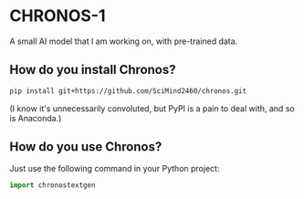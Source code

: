 # CHRONOS-1
A small AI model that I am working on, with pre-trained data.


## How do you install Chronos?
```bash
pip install git+https://github.com/SciMind2460/chronos.git
```

(I know it's unnecessarily convoluted, but PyPI is a pain to deal with, and so is Anaconda.)


## How do you use Chronos?
Just use the following command in your Python project:
```python
import chronostextgen
```
